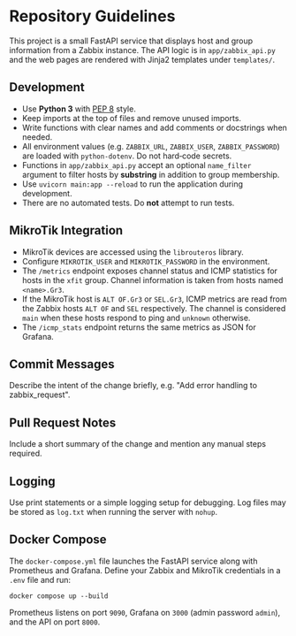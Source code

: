 # Repository Guidelines

This project is a small FastAPI service that displays host and group information
from a Zabbix instance. The API logic is in `app/zabbix_api.py` and the web
pages are rendered with Jinja2 templates under `templates/`.

## Development
- Use **Python 3** with [PEP 8](https://peps.python.org/pep-0008/) style.
- Keep imports at the top of files and remove unused imports.
- Write functions with clear names and add comments or docstrings when needed.
- All environment values (e.g. `ZABBIX_URL`, `ZABBIX_USER`, `ZABBIX_PASSWORD`)
  are loaded with `python-dotenv`. Do not hard‑code secrets.
- Functions in `app/zabbix_api.py` accept an optional `name_filter` argument to
  filter hosts by **substring** in addition to group membership.
- Use `uvicorn main:app --reload` to run the application during development.
- There are no automated tests. Do **not** attempt to run tests.

## MikroTik Integration
- MikroTik devices are accessed using the `librouteros` library.
- Configure `MIKROTIK_USER` and `MIKROTIK_PASSWORD` in the environment.
- The `/metrics` endpoint exposes channel status and ICMP statistics for
  hosts in the `xfit` group. Channel information is taken from hosts named
  `<name>.Gr3`.
- If the MikroTik host is `ALT OF.Gr3` or `SEL.Gr3`, ICMP metrics are read from
  the Zabbix hosts `ALT OF` and `SEL` respectively.  The channel is considered
  `main` when these hosts respond to ping and `unknown` otherwise.
- The `/icmp_stats` endpoint returns the same metrics as JSON for Grafana.

## Commit Messages
Describe the intent of the change briefly, e.g. "Add error handling to
zabbix_request".

## Pull Request Notes
Include a short summary of the change and mention any manual steps required.

## Logging
Use print statements or a simple logging setup for debugging. Log files may be stored as `log.txt` when running the server with `nohup`.

## Docker Compose
The `docker-compose.yml` file launches the FastAPI service along with
Prometheus and Grafana. Define your Zabbix and MikroTik credentials in a
`.env` file and run:

```
docker compose up --build
```

Prometheus listens on port `9090`, Grafana on `3000` (admin password `admin`),
and the API on port `8000`.
